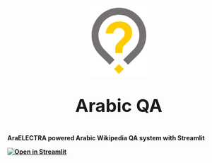 <p align="center">
<img src="https://raw.githubusercontent.com/WissamAntoun/arabic-wikipedia-qa-streamlit/main/is2alni_logo.png" width="150"/>
<p>

<p align="center" style="font-size:40px">
<b> Arabic QA <b>
<p>

AraELECTRA powered Arabic Wikipedia QA system with Streamlit

[![Open in Streamlit](https://static.streamlit.io/badges/streamlit_badge_black_white.svg)](https://zeyadahmed10-arabic-wikipedia-qa-streamlit-streamlit-app-vn31sv.streamlitapp.com/)
